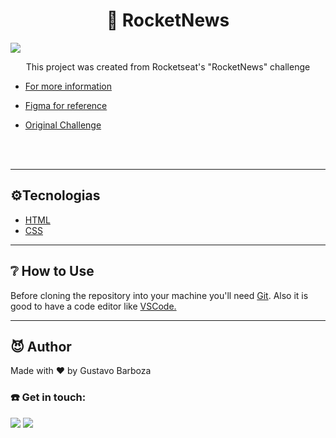 #
<h1 align="center">  📰 RocketNews</h1>

<img src="https://i.postimg.cc/KzKhg0bk/rocketnews.png">

<p align="center"> This project was created from Rocketseat's "RocketNews" challenge
</p>

- <a href="https://www.rocketseat.com.br/">For more information</a> 

- <a href="https://www.figma.com/file/ZbU3nwieJUfGhdo3f8iFkQ/DD-%2F-RocketNews-(Copy)?node-id=3%3A2">Figma for reference</a>

- <a href="https://efficient-sloth-d85.notion.site/Desafio-RocketNews-2e2c5d56b41f4b13a7d8df6b5affc0ec">Original Challenge</a>


 
<br>
<br>

---------------

<h2> ⚙️Tecnologias</h2>
<ul>
    <li> <a href="https://developer.mozilla.org./pt-BR/docs/Web/HTML">HTML</a> </li>
    <li> <a href="https://developer.mozilla.org./pt-BR/docs/Web/CSS">CSS</a> </li>
</ul> 

--------------

<h2> ❔ How to Use </h2>
Before cloning the repository into your machine you'll need <a href="https://git-scm.com/">Git</a>. Also it is good to have a code editor like <a href="https://code.visualstudio.com/">VSCode.</a>


<br>    


---------------

<h2>😈 Author </h2>
<p> Made with ❤️ by Gustavo Barboza

<h3>☎️ Get in touch:</h3> 


<p>
   <a href="https://www.linkedin.com/in/gustavo-barboza-5641601ab/">
    <img src="https://img.shields.io/badge/LinkedIn-0077B5?style=for-the-badge&logo=linkedin&logoColor=white"></a>
   <a href="mailto:gustavobarboza2003@gmail.com.br">
    <img src="https://img.shields.io/badge/Gmail-D14836?style=for-the-badge&logo=gmail&logoColor=white"></a>

</p>
